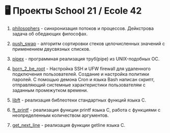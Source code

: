 
# 🖥️ Проекты School 21 / Ecole 42
1. [philosophers](https://github.com/CreativeWex/School21-Ecole42-Projects/tree/main/philosophers) - синхронизация потоков и процессов. Дейкстрова задача об обедающих  философах.

2. [push_swap](https://github.com/CreativeWex/School21-Ecole42-Projects/tree/main/push_swap) - алгоритм сортировки стеков целочисленных значений с применением двусвязных списков.

3. [pipex](https://github.com/CreativeWex/School21-Ecole42-Projects/tree/main/pipex) - программная реализация труб(pipe) из UNIX-подобных ОС.

4. [born_2_be_root](https://github.com/CreativeWex/School21-Ecole42-Projects/tree/main/born_2_be_root) - Настройка SSH и UFW firewall для удаленного подключения пользователей. Создание и настройка политики паролей. С помощью демона Cron и языка Bash написан скрипт, отправляющий системные характеристики пользователям с заданным промежутком времени.

5. [libft](https://github.com/CreativeWex/School21-Ecole42-Projects/tree/main/learning%20c/libft) - реализация библеотеки стандартных функций языка С.

6. [ft_printf](https://github.com/CreativeWex/School21-Ecole42-Projects/tree/main/learning%20c/ft_printf) - реализация функции printf языка С, работа с функциями с неопределенным количеством аргументов.

7. [get_next_line](https://github.com/CreativeWex/School21-Ecole42-Projects/tree/main/learning%20c/get_next_line) - реализация функции getline языка С.
